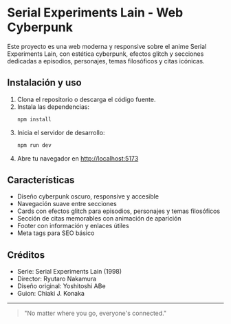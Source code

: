 # Serial Experiments Lain - Web Cyberpunk

Este proyecto es una web moderna y responsive sobre el anime Serial Experiments Lain, con estética cyberpunk, efectos glitch y secciones dedicadas a episodios, personajes, temas filosóficos y citas icónicas.

## Instalación y uso

1. Clona el repositorio o descarga el código fuente.
2. Instala las dependencias:
   ```bash
   npm install
   ```
3. Inicia el servidor de desarrollo:
   ```bash
   npm run dev
   ```
4. Abre tu navegador en [http://localhost:5173](http://localhost:5173)

## Características
- Diseño cyberpunk oscuro, responsive y accesible
- Navegación suave entre secciones
- Cards con efectos glitch para episodios, personajes y temas filosóficos
- Sección de citas memorables con animación de aparición
- Footer con información y enlaces útiles
- Meta tags para SEO básico

## Créditos
- Serie: Serial Experiments Lain (1998)
- Director: Ryutaro Nakamura
- Diseño original: Yoshitoshi ABe
- Guion: Chiaki J. Konaka

---

> "No matter where you go, everyone's connected."
